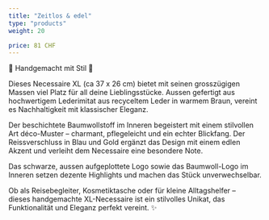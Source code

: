 ```yaml
---
title: "Zeitlos & edel"
type: "products"
weight: 20

price: 81 CHF
---
```


🤎 Handgemacht mit Stil 🤎

Dieses Necessaire XL (ca 37 x 26 cm) bietet mit seinen grosszügigen Massen viel Platz für all deine Lieblingsstücke. Aussen gefertigt aus hochwertigem Lederimitat aus recyceltem Leder in warmem Braun, vereint es Nachhaltigkeit mit klassischer Eleganz.

Der beschichtete Baumwollstoff im Inneren begeistert mit einem stilvollen Art déco-Muster – charmant, pflegeleicht und ein echter Blickfang. Der Reissverschluss in Blau und Gold ergänzt das Design mit einem edlen Akzent und verleiht dem Necessaire eine besondere Note.

Das schwarze, aussen aufgeplottete Logo sowie das Baumwoll-Logo im Inneren setzen dezente Highlights und machen das Stück unverwechselbar.

Ob als Reisebegleiter, Kosmetiktasche oder für kleine Alltagshelfer –  
dieses handgemachte XL-Necessaire ist ein stilvolles Unikat, das Funktionalität und Eleganz perfekt vereint. ✨